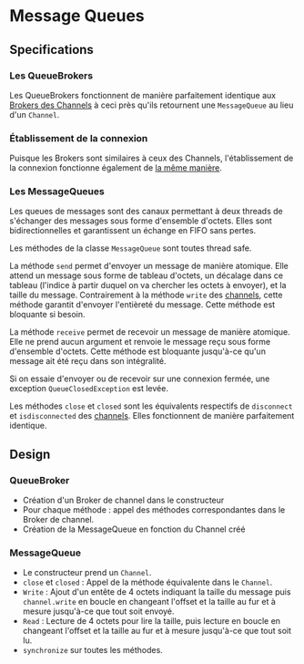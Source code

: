 # Message Queues

## Specifications

### Les QueueBrokers

Les QueueBrokers fonctionnent de manière parfaitement identique aux [Brokers des Channels](channels.md#les-brokers) à
ceci près qu'ils retournent une `MessageQueue` au lieu d'un `Channel`.

### Établissement de la connexion

Puisque les Brokers sont similaires à ceux des Channels, l'établissement de la connexion fonctionne également
de [la même manière](channels.md#tablissement-de-la-connexion).

### Les MessageQueues

Les queues de messages sont des canaux permettant à deux threads de s'échanger des messages sous forme d'ensemble
d'octets. Elles sont bidirectionnelles et garantissent un échange en FIFO sans pertes.

Les méthodes de la classe `MessageQueue` sont toutes thread safe.

La méthode `send` permet d'envoyer un message de manière atomique. Elle attend un message sous forme de tableau
d'octets, un décalage dans ce tableau (l'indice à partir duquel on va chercher les octets à envoyer), et la taille du
message. Contrairement à la méthode `write` des [channels](channels.md#les-channels), cette méthode garantit d'envoyer
l'entièreté du message. Cette méthode est bloquante si besoin.

La méthode `receive` permet de recevoir un message de manière atomique. Elle ne prend aucun argument et renvoie le
message reçu sous forme d'ensemble d'octets. Cette méthode est bloquante jusqu'à-ce qu'un message ait été reçu dans son
intégralité.

Si on essaie d'envoyer ou de recevoir sur une connexion fermée, une exception `QueueClosedException` est levée.

Les méthodes `close` et `closed` sont les équivalents respectifs de `disconnect` et `isdisconnected`
des [channels](channels.md#les-channels). Elles fonctionnent de manière parfaitement identique.

## Design

### QueueBroker

- Création d'un Broker de channel dans le constructeur
- Pour chaque méthode : appel des méthodes correspondantes dans le Broker de channel.
- Création de la MessageQueue en fonction du Channel créé

### MessageQueue

- Le constructeur prend un `Channel`.
- `close` et `closed` : Appel de la méthode équivalente dans le `Channel`.
- `Write` : Ajout d'un entête de 4 octets indiquant la taille du message puis `channel.write` en boucle en changeant
  l'offset et la taille au fur et à mesure jusqu'à-ce que tout soit envoyé.
- `Read` : Lecture de 4 octets pour lire la taille, puis lecture en boucle en changeant l'offset et la taille au fur et
  à mesure jusqu'à-ce que tout soit lu.
- `synchronize` sur toutes les méthodes.